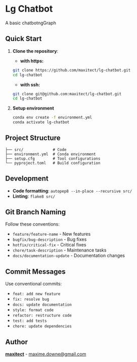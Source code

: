 # Lg Chatbot

A basic chatbotngGraph

## Quick Start

1. **Clone the repository**:

   - **with https:**

   ```bash
   git clone https://github.com/maxitect/lg-chatbot.git
   cd lg-chatbot
   ```

   - **with ssh:**

   ```bash
   git clone git@github.com:maxitect/lg-chatbot.git
   cd lg-chatbot
   ```

2. **Setup environment**

   ```bash
   conda env create -f environment.yml
   conda activate lg-chatbot
   ```

## Project Structure

```
├── src/             # Code
├── environment.yml  # Conda environment
├── setup.cfg        # Tool configurations
└── pyproject.toml   # Build configuration
```

## Development

- **Code formatting**: `autopep8 --in-place --recursive src/`
- **Linting**: `flake8 src/`

## Git Branch Naming

Follow these conventions:

- `feature/feature-name` - New features
- `bugfix/bug-description` - Bug fixes
- `hotfix/critical-fix` - Critical fixes
- `chore/task-description` - Maintenance tasks
- `docs/documentation-update` - Documentation changes

## Commit Messages

Use conventional commits:

- `feat: add new feature`
- `fix: resolve bug`
- `docs: update documentation`
- `style: format code`
- `refactor: restructure code`
- `test: add tests`
- `chore: update dependencies`

## Author

[**maxitect**](https://github.com/maxitect) - maxime.downe@gmail.com
